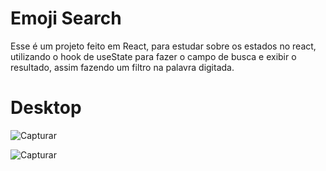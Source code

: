 # Emoji Search

Esse é um projeto feito em React, para estudar sobre os estados no react, utilizando o hook de useState para fazer o campo de busca e exibir o resultado, assim fazendo um filtro na palavra digitada.

# Desktop
![Capturar](https://user-images.githubusercontent.com/75694617/126852338-759dc66a-6114-44cf-84d8-6482ce3110fa.PNG)

![Capturar](https://user-images.githubusercontent.com/75694617/126852378-6fdf7b82-a964-4d7c-bf97-e6713ece66ff.PNG)
